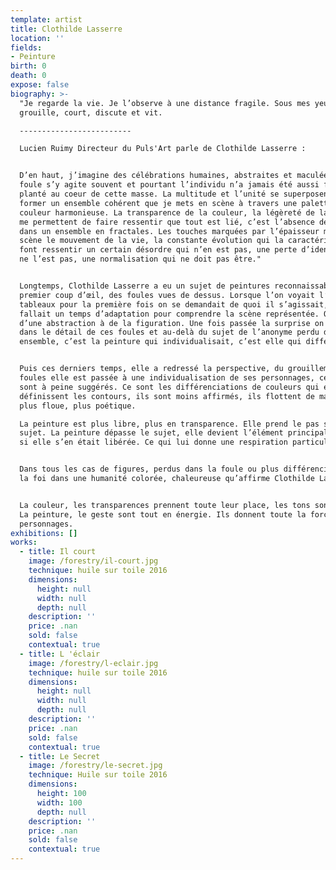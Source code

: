 ```yaml
---
template: artist
title: Clothilde Lasserre
location: ''
fields:
- Peinture
birth: 0
death: 0
expose: false
biography: >-
  "Je regarde la vie. Je l’observe à une distance fragile. Sous mes yeux, ça
  grouille, court, discute et vit.

  -------------------------

  Lucien Ruimy Directeur du Puls'Art parle de Clothilde Lasserre : 


  D’en haut, j’imagine des célébrations humaines, abstraites et maculées. La
  foule s’y agite souvent et pourtant l’individu n’a jamais été aussi flagrant,
  planté au coeur de cette masse. La multitude et l’unité se superposent pour
  former un ensemble cohérent que je mets en scène à travers une palette de
  couleur harmonieuse. La transparence de la couleur, la légèreté de la touche
  me permettent de faire ressentir que tout est lié, c’est l’absence de hasard
  dans un ensemble en fractales. Les touches marquées par l’épaisseur mettent en
  scène le mouvement de la vie, la constante évolution qui la caractérise. Elles
  font ressentir un certain désordre qui n’en est pas, une perte d’identité qui
  ne l’est pas, une normalisation qui ne doit pas être."


  Longtemps, Clothilde Lasserre a eu un sujet de peintures reconnaissables au
  premier coup d’œil, des foules vues de dessus. Lorsque l’on voyait l’un de ses
  tableaux pour la première fois on se demandait de quoi il s’agissait, il
  fallait un temps d’adaptation pour comprendre la scène représentée. On passait
  d’une abstraction à de la figuration. Une fois passée la surprise on allait
  dans le détail de ces foules et au-delà du sujet de l’anonyme perdu dans un
  ensemble, c’est la peinture qui individualisait, c’est elle qui différenciait.


  Puis ces derniers temps, elle a redressé la perspective, du grouillement des
  foules elle est passée à une individualisation de ses personnages, ceux-ci
  sont à peine suggérés. Ce sont les différenciations de couleurs qui en
  définissent les contours, ils sont moins affirmés, ils flottent de manière
  plus floue, plus poétique.

  La peinture est plus libre, plus en transparence. Elle prend le pas sur le
  sujet. La peinture dépasse le sujet, elle devient l’élément principal, comme
  si elle s’en était libérée. Ce qui lui donne une respiration particulière.


  Dans tous les cas de figures, perdus dans la foule ou plus différenciée c’est
  la foi dans une humanité colorée, chaleureuse qu’affirme Clothilde Lasserre.


  La couleur, les transparences prennent toute leur place, les tons sont chauds.
  La peinture, le geste sont tout en énergie. Ils donnent toute la force aux
  personnages.
exhibitions: []
works:
  - title: Il court
    image: /forestry/il-court.jpg
    technique: huile sur toile 2016
    dimensions:
      height: null
      width: null
      depth: null
    description: ''
    price: .nan
    sold: false
    contextual: true
  - title: L 'éclair
    image: /forestry/l-eclair.jpg
    technique: huile sur toile 2016
    dimensions:
      height: null
      width: null
      depth: null
    description: ''
    price: .nan
    sold: false
    contextual: true
  - title: Le Secret
    image: /forestry/le-secret.jpg
    technique: Huile sur toile 2016
    dimensions:
      height: 100
      width: 100
      depth: null
    description: ''
    price: .nan
    sold: false
    contextual: true
---
```


